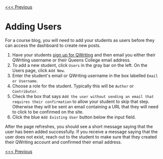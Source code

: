[<<< Previous](pages.md)

# Adding Users

For a course blog, you will need to add your students as users before they can access the dashboard to create new posts.

1. Have your students [sign up for QWriting](http://social.qwriting.qc.cuny.edu/register/) and then email you either their QWriting username or their Queens College email address.
2. To add a new student, click `Users` in the gray bar on the left. On the Users page, click `Add New`.
3. Enter the student's email or QWriting username in the box labelled `Email or Username`.
4. Choose a role for the student. Typically this will be `Author` or `Contributor`.
5. Check the box that says `Add the user without sending an email that requires their confirmation` to allow your student to skip that step. Otherwise they will be sent an email containing a URL that they will need to click to be confirmed on the site.
6. Click the blue `Add Existing User` button below the input field.

After the page refreshes, you should see a short message saying that the user has been added successfully. If you receive a message saying that the user does not exist, reach out to the student to make sure that they created their QWriting account and confirmed their email address.

[<<< Previous](pages.md)

